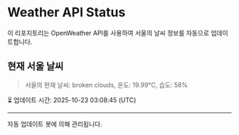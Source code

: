 
# Weather API Status

이 리포지토리는 OpenWeather API를 사용하여 서울의 날씨 정보를 자동으로 업데이트합니다.

## 현재 서울 날씨
> 서울의 현재 날씨: broken clouds, 온도: 19.99°C, 습도: 58%

⏳ 업데이트 시간: 2025-10-23 03:08:45 (UTC)

---
자동 업데이트 봇에 의해 관리됩니다.
